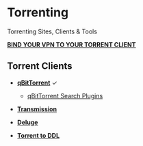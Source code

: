 # Torrenting

Torrenting Sites, Clients & Tools

[**BIND YOUR VPN TO YOUR TORRENT CLIENT**](https://reddit.com/r/VPNTorrents/comments/ssy8vv/guide_bind_vpn_network_interface_to_torrent)

## Torrent Clients

- [**qBitTorrent**](https://qbittorrent.org) ✓
  - [qBitTorrent Search Plugins](https://github.com/qbittorrent/search-plugins#search-plugins)
  
- [**Transmission**](https://transmissionbt.com)
- [**Deluge**](https://deluge-torrent.org)
- [**Torrent to DDL**](https://multiup.org/en/upload/from-torrent)
